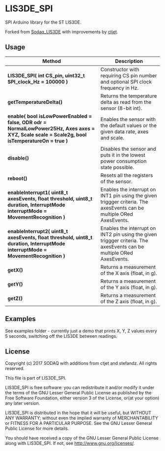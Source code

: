 # LIS3DE_SPI

SPI Arduino library for the ST LIS3DE.

Forked from [Sodaq_LIS3DE](https://github.com/SodaqMoja/Sodaq_LIS3DE) with improvements by [ctjet](https://github.com/ctjet/Sodaq_LIS3DE).

## Usage

Method|Description
------|------
**LIS3DE\_SPI( int CS_pin, uint32_t SPI_clock_Hz = 100000 )**|Constructor with requiring CS pin number and optional SPI clock frequency in Hz.
**getTemperatureDelta()**|Returns the temperature delta as read from the sensor (8-bit int).
**enable( bool isLowPowerEnabled = false, ODR odr = NormalLowPower25Hz, Axes axes = XYZ, Scale scale = Scale2g, bool isTemperatureOn = true )**|Enables the sensor with the default values or the given data rate, axes and scale.
**disable()**|Disables the sensor and puts it in the lowest power consumption state possible.
**reboot()**|Resets all the registers of the sensor.
**enableInterrupt1( uint8_t axesEvents, float threshold, uint8_t duration, InterruptMode interruptMode = MovementRecognition )**|Enables the interrupt on INT1 pin using the given triggger criteria. The axesEvents can be multiple ORed AxesEvents.
**enableInterrupt2( uint8_t axesEvents, float threshold, uint8_t duration, InterruptMode interruptMode = MovementRecognition )**|Enables the interrupt on INT2 pin using the given triggger criteria. The axesEvents can be multiple ORed AxesEvents.
**getX()**|Returns a measurement of the X axis (float, in g).
**getY()**|Returns a measurement of the Y axis (float, in g).
**getZ()**|Returns a measurement of the Z axis (float, in g).

## Examples

See examples folder - currently just a demo that prints X, Y, Z values every 5 seconds, switching off the LIS3DE between readings.

## License

Copyright (c) 2017 SODAQ with additions from ctjet and stefandz. All rights reserved.

This file is part of LIS3DE_SPI.

LIS3DE_SPI is free software: you can redistribute it and/or modify
it under the terms of the GNU Lesser General Public License as
published by the Free Software Foundation, either version 3 of
the License, or(at your option) any later version.

LIS3DE_SPI is distributed in the hope that it will be useful,
but WITHOUT ANY WARRANTY; without even the implied warranty of
MERCHANTABILITY or FITNESS FOR A PARTICULAR PURPOSE. See the
GNU Lesser General Public License for more details.

You should have received a copy of the GNU Lesser General Public
License along with LIS3DE_SPI.  If not, see
<http://www.gnu.org/licenses/>.
